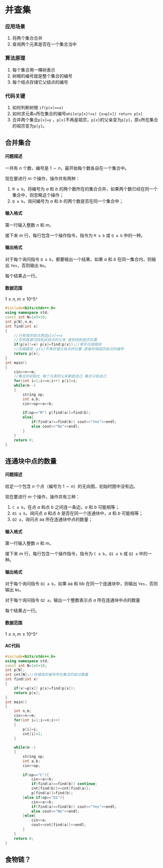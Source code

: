 # 并查集

### 应用场景

1. 将两个集合合并
2. 查询两个元素是否在一个集合当中

### 算法原理

1. 每个集合用一棵树表示
2. 树根的编号就是整个集合的编号
3. 每个结点存储它父结点的编号

### 代码关键

1. 如何判断树根 `if(p(x)==x)`
2. 如何求元素`x`所在集合的编号`while(p[x]!=x) {x=p[x]} return p[x] `
3. 合并两个集合`p[x]=y` ，`p[x]`不再是祖宗，`p[x]`的父亲变为`p[y]`，原`x`所在集合的祖宗变为`p[y]`。 

## 合并集合

#### 问题描述

一共有 $n$ 个数，编号是 $1∼n$，最开始每个数各自在一个集合中。

现在要进行 $m$ 个操作，操作共有两种：

1. `M a b`，将编号为 $a$ 和 $b$ 的两个数所在的集合合并，如果两个数已经在同一个集合中，则忽略这个操作；
2. `Q a b`，询问编号为 $a$ 和 $b$ 的两个数是否在同一个集合中；

#### 输入格式

第一行输入整数 $n$ 和 $m$。

接下来 $m$ 行，每行包含一个操作指令，指令为 `M a b` 或 `Q a b` 中的一种。

#### 输出格式

对于每个询问指令 `Q a b`，都要输出一个结果，如果 $a$ 和 $b$ 在同一集合内，则输出 `Yes`，否则输出 `No`。

每个结果占一行。

#### 数据范围

$1≤n,m≤10$^5^

```c++
#include<bits/stdc++.h>
using namespace std;
const int N=1e5+10;
int p[N],n,m;
int find(int x)
{
    //只有祖宗结点满足p[x]==x
    //否则就递归找到此结点的父亲 直到找到祖宗位置
    if(p[x]!=x) p[x]=find(p[x]);//顺手压缩路径
    //压缩路径：p[x]不再存储父结点的位置 直接存储祖宗结点的编号
    return p[x];
}
int main()
{
    cin>>n>>m;
    //集合的初始化 每个元素的父亲都是自己 集合只有自己
    for(int i=1;i<=n;i++) p[i]=i;
    while(m--)
    {
        string op;
        int a,b;
        cin>>op>>a>>b;
        
        if(op=="M") p[find(a)]=find(b);
        else{
            if(find(a)==find(b)) cout<<"Yes"<<endl;
            else cout<<"No"<<endl;
        }
    }
    return 0;
}
```



## 连通块中点的数量

#### 问题描述

给定一个包含 $n$ 个点（编号为 $1∼n$）的无向图，初始时图中没有边。

现在要进行 $m$ 个操作，操作共有三种：

1. `C a b`，在点 $a$ 和点 $b$ 之间连一条边，$a$ 和 $b$ 可能相等；
2. `Q1 a b`，询问点 $a$ 和点 $b$ 是否在同一个连通块中，$a$ 和 $b$ 可能相等；
3. `Q2 a`，询问点 aa 所在连通块中点的数量；

#### 输入格式

第一行输入整数 $n$ 和 $m$。

接下来 $m$ 行，每行包含一个操作指令，指令为 `C a b`，`Q1 a b` 或 `Q2 a` 中的一种。

#### 输出格式

对于每个询问指令 `Q1 a b`，如果 aa 和 bb 在同一个连通块中，则输出 `Yes`，否则输出 `No`。

对于每个询问指令 `Q2 a`，输出一个整数表示点 $a$  所在连通块中点的数量

每个结果占一行。

#### 数据范围

$1≤n,m≤10$^5^

#### AC代码

```c++
#include<bits/stdc++.h>
using namespace std;
const int N=1e5+10;
int p[N];
int cnt[N];//存储祖宗编号所在集合的结点数量
int find(int x)
{
    if(x!=p[x]) p[x]=find(p[x]);
    return p[x];
}
int main()
{
    int n,m;
    cin>>n>>m;
    for(int i=1;i<=n;i++)
    {
        p[i]=i;
        cnt[i]=1;
    }
    
    while(m--)
    {
    	string op;
        int a,b;
        cin>>op;
        
        if(op=="C"){
            cin>>a>>b;
            if(find(a)==find(b)) continue;
            cnt[find(b)]+=cnt[find(a)];
            p[find(a)]=find(b);
        }else if(op=="Q1"){
            cin>>a>>b;
            if(find(a)==find(b)) cout<<"Yes"<<endl;
            else cout<<"No"<<endl;
        }else{
            cin>>a;
            cout<<cnt[find(a)]<<endl;
        }
    }
    return 0;
}    
```



## 食物链？



